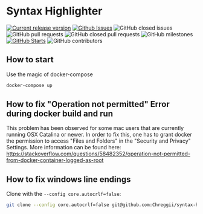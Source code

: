 # Syntax Highlighter

[![Current release version](https://shields.io/github/v/release/Chreggii/syntax-highlighter?display_name=tag&style=for-the-badge)](https://github.com/Chreggii/syntax-highlighter/releases) [![Github Issues](https://img.shields.io/github/issues/Chreggii/syntax-highlighter?style=for-the-badge)](https://github.com/Chreggii/syntax-highlighter/issues) ![GitHub closed issues](https://img.shields.io/github/issues-closed/Chreggii/syntax-highlighter?style=for-the-badge) ![GitHub pull requests](https://img.shields.io/github/issues-pr/Chreggii/syntax-highlighter?style=for-the-badge) ![GitHub closed pull requests](https://img.shields.io/github/issues-pr-closed/Chreggii/syntax-highlighter?style=for-the-badge) ![GitHub milestones](https://img.shields.io/github/milestones/closed/Chreggii/syntax-highlighter?style=for-the-badge) [![GitHub Starts](https://img.shields.io/github/stars/Chreggii/syntax-highlighter?style=for-the-badge)](https://github.com/Chreggii/syntax-highlighter/stargazers) ![GitHub contributors](https://img.shields.io/github/contributors/Chreggii/syntax-highlighter?style=for-the-badge)

## How to start

Use the magic of docker-compose

```bash
docker-compose up
```


## How to fix "Operation not permitted" Error during docker build and run
This problem has been observed for some mac users that are currently running OSX Catalina or newer. In order to fix this, one has to grant docker the permission to access "Files and Folders" in the "Security and Privacy" Settings. More information can be found here: https://stackoverflow.com/questions/58482352/operation-not-permitted-from-docker-container-logged-as-root

## How to fix windows line endings

Clone with the `--config core.autocrlf=false`:

```bash
git clone --config core.autocrlf=false git@github.com:Chreggii/syntax-highlighter.git
```
